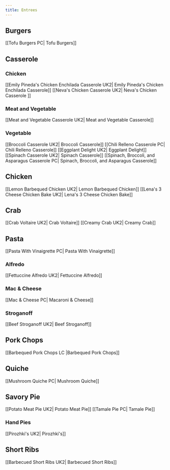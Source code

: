 ```yaml
---
title: Entrees
---
```

## Burgers
[[Tofu Burgers PC| Tofu Burgers]]
## Casserole
### Chicken
[[Emily Pineda's Chicken Enchilada Casserole UK2| Emily Pineda's Chicken Enchilada Casserole]]
[[Neva's Chicken Casserole UK2| Neva's Chicken Casserole ]]
### Meat and Vegetable
[[Meat and Vegetable Casserole UK2| Meat and Vegetable Casserole]]
### Vegetable
[[Broccoli Casserole UK2| Broccoli Casserole]]
[[Chili Relleno Casserole PC| Chili Relleno Casserole]]
[[Eggplant Delight UK2| Eggplant Delight]]
[[Spinach Casserole UK2| Spinach Casserole]]
[[Spinach, Broccoli, and Asparagus Casserole PC| Spinach, Broccoli, and Asparagus Casserole]]
## Chicken
[[Lemon Barbequed Chicken UK2| Lemon Barbequed Chicken]]
[[Lena's 3 Cheese Chicken Bake UK2| Lena's 3 Cheese Chicken Bake]]
## Crab
[[Crab Voltaire UK2| Crab Voltaire]]
[[Creamy Crab UK2| Creamy Crab]]
## Pasta
[[Pasta With Vinaigrette PC| Pasta With Vinaigrette]]
### Alfredo
[[Fettuccine Alfredo UK2| Fettuccine Alfredo]]
### Mac & Cheese
[[Mac & Cheese PC| Macaroni & Cheese]]
### Stroganoff
[[Beef Stroganoff UK2| Beef Stroganoff]]
## Pork Chops
[[Barbequed Pork Chops LC |Barbequed Pork Chops]]
## Quiche
[[Mushroom Quiche PC| Mushroom Quiche]]
## Savory Pie
[[Potato Meat Pie UK2| Potato Meat Pie]]
[[Tamale Pie PC| Tamale Pie]]
### Hand Pies
[[Pirozhki's UK2| Pirozhki's]]
## Short Ribs
[[Barbecued Short Ribs UK2| Barbecued Short Ribs]]